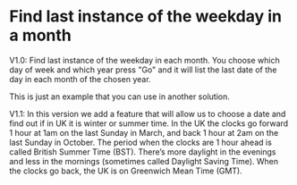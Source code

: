 # Find last instance of the weekday in a month

V1.0:
Find last instance of the weekday in each month. You choose which day of week and which year press "Go" and it will list the last date of the day in each month of the chosen year.

This is just an example that you can use in another solution.

V1.1:
In this version we add a feature that will allow us to choose a date and find out if in UK it is winter or summer time. In the UK the clocks go forward 1 hour at 1am on the last Sunday in March, and back 1 hour at 2am on the last Sunday in October. The period when the clocks are 1 hour ahead is called British Summer Time (BST). There’s more daylight in the evenings and less in the mornings (sometimes called Daylight Saving Time). When the clocks go back, the UK is on Greenwich Mean Time (GMT). 